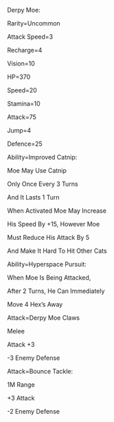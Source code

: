 Derpy Moe:

Rarity=Uncommon

Attack Speed=3

Recharge=4

Vision=10

HP=370

Speed=20

Stamina=10

Attack=75

Jump=4

Defence=25

Ability=Improved Catnip:

Moe May Use Catnip

Only Once Every 3 Turns

And It Lasts 1 Turn

When Activated Moe May Increase 

His Speed By +15, However Moe

Must Reduce His Attack By 5

And Make It Hard To Hit Other Cats

Ability=Hyperspace Pursuit:

When Moe Is Being Attacked,

After 2 Turns, He Can Immediately 

Move 4 Hex’s Away

Attack=Derpy Moe Claws

Melee

Attack +3

-3 Enemy Defense

Attack=Bounce Tackle:

1M Range

+3 Attack

-2 Enemy Defense

